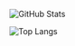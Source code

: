 


![GitHub Stats](https://github-readme-stats.vercel.app/api?username=jallpatell&theme=onedark&show_icons=true)

![Top Langs](https://github-readme-stats.vercel.app/api/top-langs/?username=jallpatell&exclude_repo=github-readme-stats,anuraghazra.github.io)
